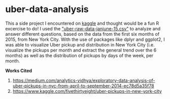 # uber-data-analysis
This a side project I encountered on [kaggle](https://www.kaggle.com/fivethirtyeight/uber-pickups-in-new-york-city) and thought would be a fun R excercise to do! I used the ["uber-raw-data-janjune-15.csv"](https://www.kaggle.com/fivethirtyeight/uber-pickups-in-new-york-city?select=uber-raw-data-janjune-15.csv) to analyze and answer different questions, based on the data from the first six months of 2015, from New York City. With the use of packages like dplyr and ggplot2, I was able to visualize Uber pickup and distribution in New York City (i.e. visualize the pickups per month and extract the general trend over the 6 months) as well as the distribution of pickups by days of the week, per month.  
  
**Works Cited**  
1. https://medium.com/analytics-vidhya/exploratory-data-analysis-of-uber-pickups-in-nyc-from-april-to-september-2014-ec78d5a35f78  
2. https://www.kaggle.com/fivethirtyeight/uber-pickups-in-new-york-city

